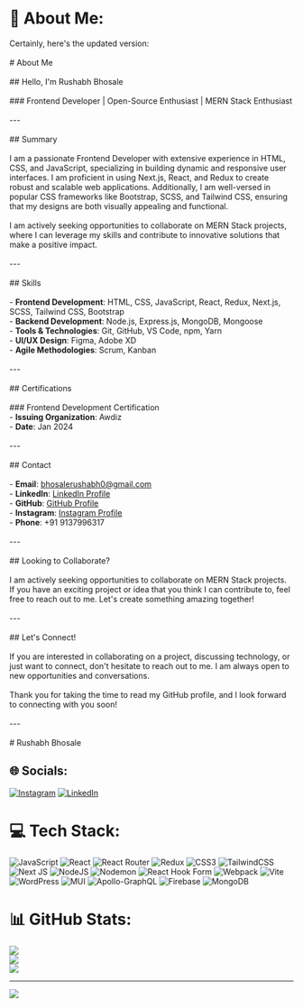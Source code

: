 # 💫 About Me:
Certainly, here's the updated version:<br><br># About Me<br><br>## Hello, I'm Rushabh Bhosale<br><br>### Frontend Developer | Open-Source Enthusiast | MERN Stack Enthusiast<br><br>---<br><br>## Summary<br><br>I am a passionate Frontend Developer with extensive experience in HTML, CSS, and JavaScript, specializing in building dynamic and responsive user interfaces. I am proficient in using Next.js, React, and Redux to create robust and scalable web applications. Additionally, I am well-versed in popular CSS frameworks like Bootstrap, SCSS, and Tailwind CSS, ensuring that my designs are both visually appealing and functional.<br><br>I am actively seeking opportunities to collaborate on MERN Stack projects, where I can leverage my skills and contribute to innovative solutions that make a positive impact.<br><br>---<br><br>## Skills<br><br>- **Frontend Development**: HTML, CSS, JavaScript, React, Redux, Next.js, SCSS, Tailwind CSS, Bootstrap<br>- **Backend Development**: Node.js, Express.js, MongoDB, Mongoose<br>- **Tools & Technologies**: Git, GitHub, VS Code, npm, Yarn<br>- **UI/UX Design**: Figma, Adobe XD<br>- **Agile Methodologies**: Scrum, Kanban<br><br>---<br><br>## Certifications<br><br>### Frontend Development Certification<br>- **Issuing Organization**: Awdiz<br>- **Date**: Jan 2024<br><br>---<br><br>## Contact<br><br>- **Email**: bhosalerushabh0@gmail.com<br>- **LinkedIn**: [LinkedIn Profile](https://www.linkedin.com/in/rushabh-bhosale-frontend-developer/)<br>- **GitHub**: [GitHub Profile](https://github.com/RushabhBhosale)<br>- **Instagram**: [Instagram Profile](https://www.instagram.com/r_ushabh_/)<br>- **Phone**: +91 9137996317<br><br>---<br><br>## Looking to Collaborate?<br><br>I am actively seeking opportunities to collaborate on MERN Stack projects. If you have an exciting project or idea that you think I can contribute to, feel free to reach out to me. Let's create something amazing together!<br><br>---<br><br>## Let's Connect!<br><br>If you are interested in collaborating on a project, discussing technology, or just want to connect, don't hesitate to reach out to me. I am always open to new opportunities and conversations.<br><br>Thank you for taking the time to read my GitHub profile, and I look forward to connecting with you soon!<br><br>---<br><br># Rushabh Bhosale


## 🌐 Socials:
[![Instagram](https://img.shields.io/badge/Instagram-%23E4405F.svg?logo=Instagram&logoColor=white)](https://instagram.com/r_ushabh_) [![LinkedIn](https://img.shields.io/badge/LinkedIn-%230077B5.svg?logo=linkedin&logoColor=white)](https://linkedin.com/in/rushabh-bhosale-frontend-developer) 

# 💻 Tech Stack:
![JavaScript](https://img.shields.io/badge/javascript-%23323330.svg?style=for-the-badge&logo=javascript&logoColor=%23F7DF1E) ![React](https://img.shields.io/badge/react-%2320232a.svg?style=for-the-badge&logo=react&logoColor=%2361DAFB) ![React Router](https://img.shields.io/badge/React_Router-CA4245?style=for-the-badge&logo=react-router&logoColor=white) ![Redux](https://img.shields.io/badge/redux-%23593d88.svg?style=for-the-badge&logo=redux&logoColor=white) ![CSS3](https://img.shields.io/badge/css3-%231572B6.svg?style=for-the-badge&logo=css3&logoColor=white) ![TailwindCSS](https://img.shields.io/badge/tailwindcss-%2338B2AC.svg?style=for-the-badge&logo=tailwind-css&logoColor=white) ![Next JS](https://img.shields.io/badge/Next-black?style=for-the-badge&logo=next.js&logoColor=white) ![NodeJS](https://img.shields.io/badge/node.js-6DA55F?style=for-the-badge&logo=node.js&logoColor=white) ![Nodemon](https://img.shields.io/badge/NODEMON-%23323330.svg?style=for-the-badge&logo=nodemon&logoColor=%BBDEAD) ![React Hook Form](https://img.shields.io/badge/React%20Hook%20Form-%23EC5990.svg?style=for-the-badge&logo=reacthookform&logoColor=white) ![Webpack](https://img.shields.io/badge/webpack-%238DD6F9.svg?style=for-the-badge&logo=webpack&logoColor=black) ![Vite](https://img.shields.io/badge/vite-%23646CFF.svg?style=for-the-badge&logo=vite&logoColor=white) ![WordPress](https://img.shields.io/badge/WordPress-%23117AC9.svg?style=for-the-badge&logo=WordPress&logoColor=white) ![MUI](https://img.shields.io/badge/MUI-%230081CB.svg?style=for-the-badge&logo=mui&logoColor=white) ![Apollo-GraphQL](https://img.shields.io/badge/-ApolloGraphQL-311C87?style=for-the-badge&logo=apollo-graphql) ![Firebase](https://img.shields.io/badge/Firebase-039BE5?style=for-the-badge&logo=Firebase&logoColor=white) ![MongoDB](https://img.shields.io/badge/MongoDB-%234ea94b.svg?style=for-the-badge&logo=mongodb&logoColor=white)
# 📊 GitHub Stats:
![](https://github-readme-stats.vercel.app/api?username=RushabhBhosale&theme=dark&hide_border=false&include_all_commits=false&count_private=false)<br/>
![](https://github-readme-streak-stats.herokuapp.com/?user=RushabhBhosale&theme=dark&hide_border=false)<br/>
![](https://github-readme-stats.vercel.app/api/top-langs/?username=RushabhBhosale&theme=dark&hide_border=false&include_all_commits=false&count_private=false&layout=compact)

---
[![](https://visitcount.itsvg.in/api?id=RushabhBhosale&icon=0&color=0)](https://visitcount.itsvg.in)


